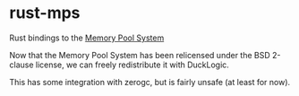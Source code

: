 rust-mps
==========
Rust bindings to the [Memory Pool System](http://www.ravenbrook.com/project/mps)

Now that the Memory Pool System has been relicensed under the BSD 2-clause license,
we can freely redistribute it with DuckLogic.

This has some integration with zerogc, but is fairly unsafe (at least for now).
